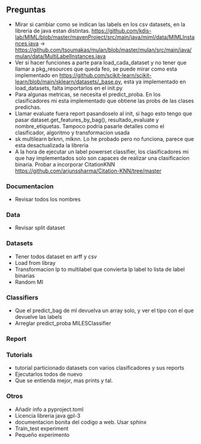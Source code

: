 
## Preguntas
- Mirar si cambiar como se indican las labels en los csv datasets, en la libreria de java estan distintas.
https://github.com/kdis-lab/MIML/blob/master/mavenProject/src/main/java/miml/data/MIMLInstances.java -> 
https://github.com/tsoumakas/mulan/blob/master/mulan/src/main/java/mulan/data/MultiLabelInstances.java
- Ver si hacer funciones a parte para load_cada_dataset y no tener que llamar a pkg_resources que queda feo, se
  puede mirar como esta implementado en https://github.com/scikit-learn/scikit-learn/blob/main/sklearn/datasets/_base.py,
  esta ya implementado en load_datasets, falta importarlos en el init.py
- Para algunas metricas, se necesita el predict_proba. En los clasificadores mi esta implementado que obtiene las probs de
  las clases predichas.
- Llamar evaluate fuera report pasandoselo al init, si hago esto tengo que pasar dataset.get_features_by_bag(), 
  resultado_evaluate y nombre_etiquetas. Tampoco podria pasarle detalles como el clasificador, algoritmo y transformacion usada
- sk multilearn brknn, mlknn. Lo he probado pero no funciona, parece que esta desactualizada la libreria
- A la hora de ejecutar un label powerset classifier, los clasificadores mi que hay implementados solo son capaces de 
  realizar una clasificacion binaria. Probar a incorporar CitationKNN https://github.com/arjunssharma/Citation-KNN/tree/master


### Documentacion
- Revisar todos los nombres

### Data
- Revisar split dataset

### Datasets
- Tener todos dataset en arff y csv
- Load from libray
- Transformacion lp to multilabel que convierta lp label to lista de label binarias
- Random MI

### Classifiers
- Que el predict_bag de ml devuelva un array solo, y ver el tipo con el que devuelve las labels
- Arreglar predict_proba MILESClassifier

### Report


### Tutorials
- tutorial particionado datasets con varios clasificadores y sus reports
- Ejecutarlos todos de nuevo
- Que se entienda mejor, mas prints y tal.

### Otros
- Añadir info a pyproject.toml
- Licencia libreria java gpl-3
- documentacion bonita del codigo a web. Usar sphinx
- Train_test experiment
- Pequeño experimento